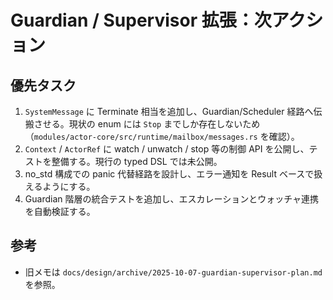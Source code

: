 # Guardian / Supervisor 拡張：次アクション

## 優先タスク
1. `SystemMessage` に Terminate 相当を追加し、Guardian/Scheduler 経路へ伝搬させる。現状の enum には `Stop` までしか存在しないため（`modules/actor-core/src/runtime/mailbox/messages.rs` を確認）。
2. `Context` / `ActorRef` に watch / unwatch / stop 等の制御 API を公開し、テストを整備する。現行の typed DSL では未公開。
3. no_std 構成での panic 代替経路を設計し、エラー通知を Result ベースで扱えるようにする。
4. Guardian 階層の統合テストを追加し、エスカレーションとウォッチャ連携を自動検証する。

## 参考
- 旧メモは `docs/design/archive/2025-10-07-guardian-supervisor-plan.md` を参照。
